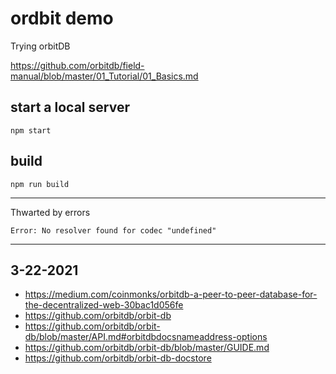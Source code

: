 # ordbit demo

Trying orbitDB

https://github.com/orbitdb/field-manual/blob/master/01_Tutorial/01_Basics.md

## start a local server
```
npm start
```

## build
```
npm run build
```

-------------------------------------

Thwarted by errors
```
Error: No resolver found for codec "undefined"
```

------------------------------------------------------

## 3-22-2021

* https://medium.com/coinmonks/orbitdb-a-peer-to-peer-database-for-the-decentralized-web-30bac1d056fe
* https://github.com/orbitdb/orbit-db
* https://github.com/orbitdb/orbit-db/blob/master/API.md#orbitdbdocsnameaddress-options
* https://github.com/orbitdb/orbit-db/blob/master/GUIDE.md
* https://github.com/orbitdb/orbit-db-docstore



